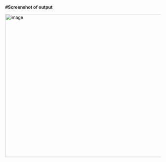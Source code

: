**#Screenshot of output**

<img width="803" height="462" alt="image" src="https://github.com/user-attachments/assets/a4ff4d29-de3e-4032-9cd3-226e96733143" />
